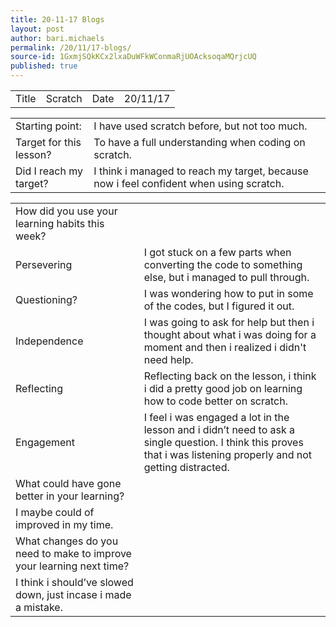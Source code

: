 ```yaml
---
title: 20-11-17 Blogs
layout: post
author: bari.michaels
permalink: /20/11/17-blogs/
source-id: 1GxmjSQkKCx2lxaDuWFkWConmaRjUOAcksoqaMQrjcUQ
published: true
---
```

<table>
  <tr>
    <td>Title</td>
    <td>Scratch</td>
    <td>Date</td>
    <td>20/11/17</td>
  </tr>
</table>


<table>
  <tr>
    <td>Starting point:</td>
    <td>I have used scratch before, but not too much.</td>
  </tr>
  <tr>
    <td>Target for this lesson?</td>
    <td>To have a full understanding when coding on scratch.</td>
  </tr>
  <tr>
    <td>Did I reach my target? </td>
    <td>I think i managed to reach my target, because now i feel confident when using scratch.</td>
  </tr>
</table>


<table>
  <tr>
    <td>How did you use your learning habits this week?</td>
    <td></td>
  </tr>
  <tr>
    <td>Persevering</td>
    <td>I got stuck on a few parts when converting the code to something else, but i managed to pull through.</td>
  </tr>
  <tr>
    <td>Questioning?</td>
    <td>I was wondering how to put in some of the codes, but I figured it out.</td>
  </tr>
  <tr>
    <td>Independence</td>
    <td>I was going to ask for help but then i thought about what i was doing for a moment and then i realized i didn't need help.</td>
  </tr>
  <tr>
    <td>Reflecting</td>
    <td>Reflecting back on the lesson, i think i did  a pretty good job on learning how to code better on scratch.</td>
  </tr>
  <tr>
    <td>Engagement</td>
    <td>I feel i was engaged a lot in the lesson and i didn’t need to ask a single question. I think this proves that i was listening properly and not getting distracted.</td>
  </tr>
  <tr>
    <td>What could have gone better in your learning?</td>
    <td></td>
  </tr>
  <tr>
    <td>I maybe could of improved in my time.</td>
    <td></td>
  </tr>
  <tr>
    <td>What changes do you need to make to improve your learning next time?</td>
    <td></td>
  </tr>
  <tr>
    <td> I think i should’ve slowed down, just incase i made a mistake.
</td>
    <td></td>
  </tr>
</table>


